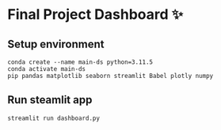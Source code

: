 # Final Project Dashboard ✨

## Setup environment
```
conda create --name main-ds python=3.11.5
conda activate main-ds
pip pandas matplotlib seaborn streamlit Babel plotly numpy
```

## Run steamlit app
```
streamlit run dashboard.py
```
